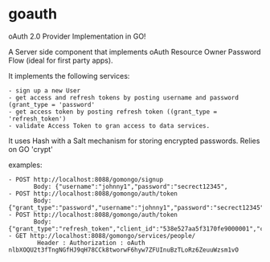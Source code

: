 goauth
=======

oAuth 2.0 Provider Implementation in GO!

A Server side component that implements oAuth Resource Owner Password Flow (ideal for first party apps).

It implements the following  services: <br>

	- sign up a new User 
	- get access and refresh tokens by posting username and password (grant_type = 'password'
	- get access token by posting refresh token ((grant_type = 'refresh_token') 
	- validate Access Token to gran access to data services.
	
It uses Hash with a Salt mechanism for storing encrypted passwords. Relies on GO 'crypt'<br>

examples:

	- POST http://localhost:8088/gomongo/signup
	       Body: {"username":"johnny1","password":"secrect12345",
	- POST http://localhost:8088/gomongo/auth/token 
	       Body: {"grant_type":"password","username":"johnny1","password":"secrect12345","client_id":"538e527aa5f3170fe9000001","client_secret":"jdshgfjhdgfjhgjhgj"}
	- POST http://localhost:8088/gomongo/auth/token
		   Body: {"grant_type":"refresh_token","client_id":"538e527aa5f3170fe9000001","client_secret":"jdshgfjhdgfjhgjhgj","refresh_token":"yZljXCbCtkg50x2K5ixgQVBam8QSSv0w4qIlUhyGGcBhvVoJi9ECQvFZK8hZhXbb"}
	- GET http://localhost:8088/gomongo/services/people/
			Header : Authorization : oAuth nlbXOQU2t3fTngNGfHJ9qH78CCk8tworwF6hyw7ZFUInuBzTLoRz6ZeuuWzsm1vO